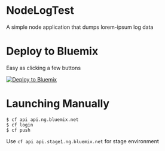 # NodeLogTest
A simple node application that dumps lorem-ipsum log data

# Deploy to Bluemix

Easy as clicking a few buttons

[![Deploy to Bluemix](https://bluemix.net/deploy/button.png)](https://bluemix.net/deploy?repository=https://github.com/andrewlow/NodeLogTest)

# Launching Manually

```
$ cf api api.ng.bluemix.net
$ cf login
$ cf push
```

Use `cf api api.stage1.ng.bluemix.net` for stage environment


